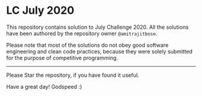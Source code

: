 # LC July 2020

This repository contains solution to July Challenge 2020. All the solutions have been
authored by the repository owner `@amitrajitbose`.

Please note that most of the solutions do not obey good software engineering and clean code
practices, because they were solely submitted for the purpose of competitive programming.

----------------

Please Star the repository, if you have found it useful.

Have a great day! Godspeed :)
